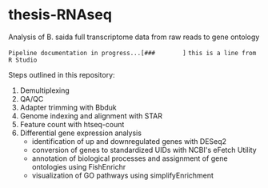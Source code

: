# thesis-RNAseq
Analysis of B. saida full transcriptome data from raw reads to gene ontology

`Pipeline documentation in progress...[###  `   ` ` ` `  `  ]`
`this is a line from R Studio`

Steps outlined in this repository:
1. Demultiplexing
2. QA/QC
3. Adapter trimming with Bbduk
4. Genome indexing and alignment with STAR
5. Feature count with htseq-count
6. Differential gene expression analysis
   * identification of up and downregulated genes with DESeq2
   * conversion of genes to standardized UIDs with NCBI's eFetch Utility
   * annotation of biological processes and assignment of gene ontologies using FishEnrichr
   * visualization of GO pathways using simplifyEnrichment 
